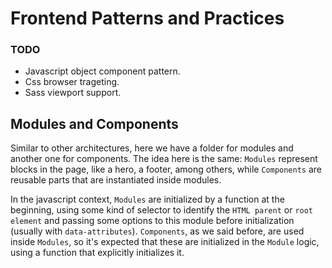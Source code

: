 # Frontend Patterns and Practices

### TODO
- Javascript object component pattern.
- Css browser trageting.
- Sass viewport support.

## Modules and Components

Similar to other architectures, here we have a folder for modules and another one for components. The idea here is the same: `Modules` represent blocks in the page, like a hero, a footer, among others, while `Components` are reusable parts that are instantiated inside modules.

In the javascript context, `Modules` are initialized by a function at the beginning, using some kind of selector to identify the `HTML parent` or `root element` and passing some options to this module before initialization (usually with `data-attributes`). `Components`, as we said before, are used inside `Modules`, so it's expected that these are initialized in the `Module` logic, using a function that explicitly initializes it.
